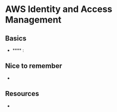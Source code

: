 # AWS Identity and Access Management

## Basics
- **** : 

## Nice to remember
- 

## Resources
- []()